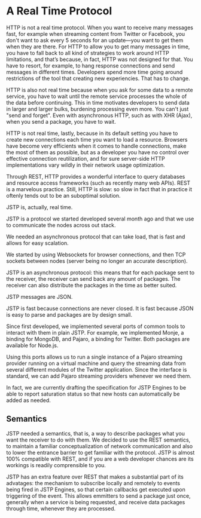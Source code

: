 A Real Time Protocol
====================

HTTP is not a real time protocol. When you want to receive many messages fast, for example when streaming content from Twitter or Facebook, you don't want to ask every 5 seconds for an update—you want to get them when they are there. For HTTP to allow you to get many messages in time, you have to fall back to all kind of strategies to work around HTTP limitations, and that’s because, in fact, HTTP was not designed for that. You have to resort, for example, to hang response connections and send messages in different times. Developers spend more time going around restrictions of the tool that creating new experiencies. That has to change.

HTTP is also not real time because when you ask for some data to a remote service, you have to wait until the remote service processes the whole of the data before continuing. This in time motivates developers to send data in larger and larger bulks, burdening processing even more. You can't just "send and forget". Even with asynchronous HTTP, such as with XHR (Ajax), when you send a package, you have to wait.

HTTP is not real time, lastly, because in its default setting you have to create new connections each time you want to load a resource. Browsers have become very efficients when it comes to handle connections, make the most of them as possible, but as a developer you have no control over effective connection reutilization, and for sure server-side HTTP implementations vary wildly in their network usage optimization.

Through REST, HTTP provides a wonderful interface to query databases and resource access frameworks (such as recently many web APIs). REST is a marvelous practice. Still, HTTP is slow: so slow in fact that in practice it oftenly tends out to be an suboptimal solution.

JSTP is, actually, real time.

JSTP is a protocol we started developed several month ago and that we use to communicate the nodes across out stack.

We needed an asynchronous protocol that can take load, that is fast and allows for easy scalation.

We started by using Websockets for browser connections, and then TCP sockets between nodes (server being no longer an accurate description).

JSTP is an asynchronous protocol: this means that for each package sent to the receiver, the receiver can send back any amount of packages. The receiver can also distribute the packages in the time as better suited.

JSTP messages are JSON. 

JSTP is fast because connections are never closed. It is fast because JSON is easy to parse and packages are by design small.

Since first developed, we implemented several ports of common tools to interact with them in plain JSTP. For example, we implemented Monje, a binding for MongoDB, and Pajaro, a binding for Twitter. Both packages are available for Node.js.

Using this ports allows us to run a single instance of a Pajaro streaming provider running on a virtual machine and query the streaming data from several different modules of the Twitter application. Since the interface is standard, we can add Pajaro streaming providers whenever we need them.

In fact, we are currently drafting the specification for JSTP Engines to be able to report saturation status so that new hosts can automatically be added as needed.

## Semantics

JSTP needed a semantics, that is, a way to describe packages what you want the receiver to do with them. We decided to use the REST semantics, to maintain a familiar conceptualization of network communication and also to lower the entrance barrier to get familiar with the protocol. JSTP is almost 100% compatible with REST, and if you are a web developer chances are its workings is readily comprensible to you.

JSTP has an extra feature over REST that makes a substantial part of its advatages: the mechanism to subscribe locally and remotely to events being fired in JSTP Engines, so that certain callbacks get executed upon triggering of the event. This allows emmitters to send a package just once, generally when a service is being requested, and receive data packages through time, whenever they are processed.